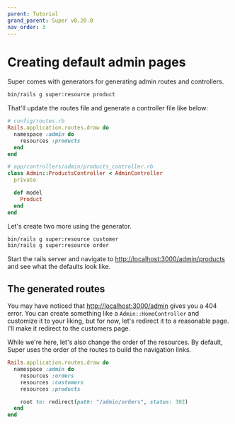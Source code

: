 ```yaml
---
parent: Tutorial
grand_parent: Super v0.20.0
nav_order: 3
---
```

# Creating default admin pages

Super comes with generators for generating admin routes and controllers.

```sh
bin/rails g super:resource product
```

That'll update the routes file and generate a controller file like below:

```ruby
# config/routes.rb
Rails.application.routes.draw do
  namespace :admin do
    resources :products
  end
end

# app/controllers/admin/products_controller.rb
class Admin::ProductsController < AdminController
  private

  def model
    Product
  end
end
```

Let's create two more using the generator.

```sh
bin/rails g super:resource customer
bin/rails g super:resource order
```

Start the rails server and navigate to <http://localhost:3000/admin/products> and see what the defaults look like.


## The generated routes

You may have noticed that <http://localhost:3000/admin> gives you a 404 error. You can create something like a `Admin::HomeController` and customize it to your liking, but for now, let's redirect it to a reasonable page. I'll make it redirect to the customers page.

While we're here, let's also change the order of the resources. By default, Super uses the order of the routes to build the navigation links.

```ruby
Rails.application.routes.draw do
  namespace :admin do
    resources :orders
    resources :customers
    resources :products

    root to: redirect(path: "/admin/orders", status: 302)
  end
end
```
